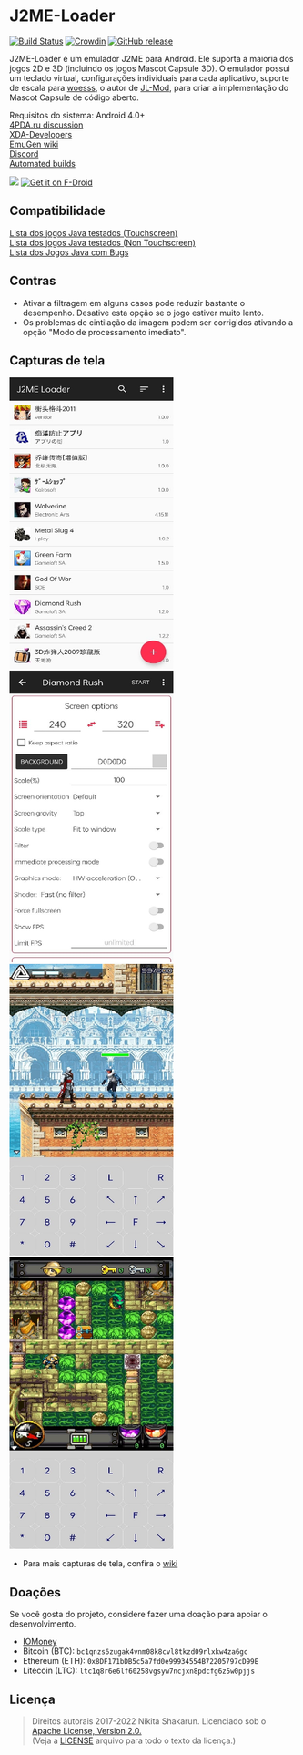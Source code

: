 # J2ME-Loader 

[![Build Status](https://app.bitrise.io/app/d9254be52c74982a/status.svg?token=DIHxcpAPIg0VXSHpeXsHHA&branch=master)](https://app.bitrise.io/app/d9254be52c74982a)
[![Crowdin](https://d322cqt584bo4o.cloudfront.net/j2me-loader/localized.svg)](https://crowdin.com/project/j2me-loader)
[![GitHub release](https://img.shields.io/github/release/nikita36078/J2ME-Loader.svg)](https://github.com/nikita36078/J2ME-Loader/releases)

J2ME-Loader é um emulador J2ME para Android. Ele suporta a maioria dos jogos 2D e 3D (incluindo os jogos Mascot Capsule 3D). O emulador possui um teclado virtual,
 configurações individuais para cada aplicativo, suporte de escala para [woesss](https://github.com/woesss), o autor de [JL-Mod](https://github.com/woesss/JL-Mod), para criar a implementação do Mascot Capsule de código aberto.

Requisitos do sistema: Android 4.0+  
[4PDA.ru discussion](http://4pda.ru/forum/index.php?showtopic=824201)  
[XDA-Developers](https://forum.xda-developers.com/android/apps-games/app-j2me-loader-t3777889)  
[EmuGen wiki](https://emulation.gametechwiki.com/index.php/J2ME_Loader)  
[Discord](https://discord.gg/Ag4rcpz)  
[Automated builds](https://install.appcenter.ms/users/nikita36078/apps/j2me-loader/distribution_groups/testers)

<a href="https://play.google.com/store/apps/details?id=ru.playsoftware.j2meloader">
<img src="https://play.google.com/intl/en_us/badges/images/generic/en_badge_web_generic.png" height="75"></a>
<a href="https://f-droid.org/app/ru.playsoftware.j2meloader">
<img src="https://f-droid.org/badge/get-it-on.png" alt="Get it on F-Droid" height="75"></a>

## Compatibilidade
[Lista dos jogos Java testados (Touchscreen)](https://github.com/nikita36078/J2ME-Loader/wiki/List-of-Tested-Java-Games-(Touchscreen))  
[Lista dos jogos Java testados (Non Touchscreen)](https://github.com/nikita36078/J2ME-Loader/wiki/List-of-Tested-Java-Games-(Non-Touchscreen))  
[Lista dos Jogos Java com Bugs](https://github.com/nikita36078/J2ME-Loader/wiki/List-of-Java-Games-with-Bugs)

## Contras
 - Ativar a filtragem em alguns casos pode reduzir bastante o desempenho. Desative esta opção se o jogo estiver muito lento.
 - Os problemas de cintilação da imagem podem ser corrigidos ativando a opção "Modo de processamento imediato".

## Capturas de tela

<img src="/screenshots/screen.jpg" width="288" height="512"> <img src="/screenshots/screen2.jpg" width="288" height="512">
<img src="/screenshots/screen3.jpg" width="288" height="512"> <img src="/screenshots/screen4.jpg" width="288" height="512">
* Para mais capturas de tela, confira o [wiki](https://emulation.gametechwiki.com/index.php/J2ME_Loader#Screenshots)

## Doações
Se você gosta do projeto, considere fazer uma doação para apoiar o desenvolvimento.
 - [ЮMoney](https://yoomoney.ru/to/41001670387745)
 - Bitcoin (BTC):  `bc1qnzs6zugak4vnm08k8cvl8tkzd09rlxkw4za6gc`
 - Ethereum (ETH): `0x8DF171bDB5c5a7fd0e99934554B72205797cD99E`
 - Litecoin (LTC): `ltc1q8r6e6lf60258vgsyw7ncjxn8pdcfg6z5w0pjjs`

## Licença
> Direitos autorais 2017-2022 Nikita Shakarun.
> Licenciado sob o [Apache License, Version 2.0.](http://www.apache.org/licenses/LICENSE-2.0)  
> (Veja a [LICENSE](https://github.com/nikita36078/J2ME-Loader/blob/master/LICENSE) arquivo para todo o texto da licença.)
